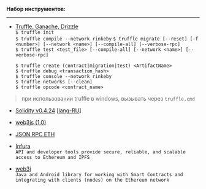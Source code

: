 
**Набор инструментов:**
***
* [Truffle, Ganache, Drizzle](https://truffleframework.com/docs)   
`$ truffle init`  
`$ truffle compile --network rinkeby`
`$ truffle migrate [--reset] [-f <number>] [--network <name>] [--compile-all] [--verbose-rpc]`  
`$ truffle test <test_file> [--compile-all] [--network <name>] [--verbose-rpc]`

  `$ truffle create (contract|migration|test) <ArtifactName>`  
  `$ truffle debug <transaction_hash>`  
  `$ truffle console --network rinkeby`  
  `$ truffle networks [--clean]`  
  `$ truffle opcode <contract_name>`

>при использовании truffle в windows, вызывать через `truffle.cmd`  

* [Solidity v0.4.24](http://solidity.readthedocs.io/en/v0.4.24/index.html) [[lang-RU](https://github.com/ethereum/wiki/wiki/%5BRussian%5D-%D0%A0%D1%83%D0%BA%D0%BE%D0%B2%D0%BE%D0%B4%D1%81%D1%82%D0%B2%D0%BE-%D0%BF%D0%BE-Solidity)]

* [web3js (1.0)](http://web3js.readthedocs.io/en/1.0/web3-eth-contract.html)

* [JSON RPC ETH](https://github.com/ethereum/wiki/wiki/JSON-RPC)

* [Infura](https://infura.io)  
`API and developer tools provide secure, reliable, and scalable access to Ethereum and IPFS`

* [web3j](http://web3j.readthedocs.io/en/stable/infura.html)  
`Java and Android library for working with Smart Contracts and integrating with clients (nodes) on the Ethereum network`
